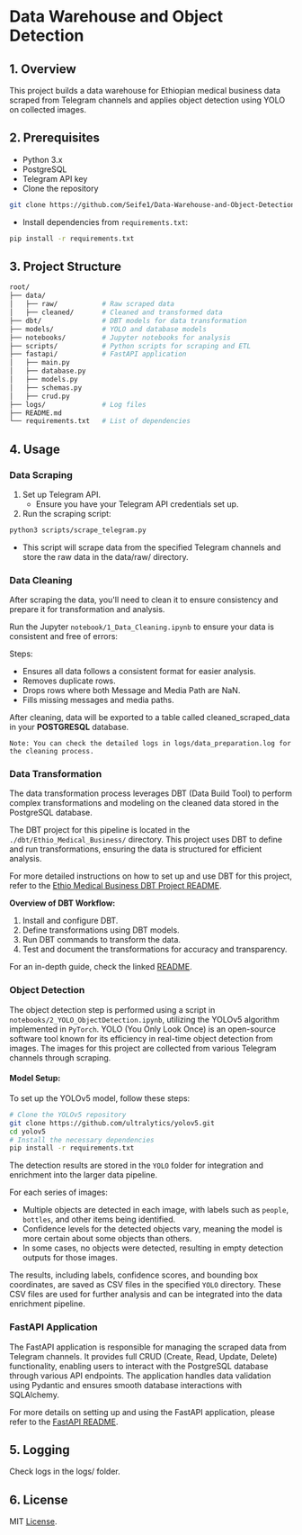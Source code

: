 # Data Warehouse and Object Detection

## 1. Overview
This project builds a data warehouse for Ethiopian medical business data scraped from Telegram channels and applies object detection using YOLO on collected images.

## 2. Prerequisites
- Python 3.x
- PostgreSQL
- Telegram API key
- Clone the repository
```bash
git clone https://github.com/Seife1/Data-Warehouse-and-Object-Detection.git
```
- Install dependencies from `requirements.txt`:

```bash
pip install -r requirements.txt
```

## 3. Project Structure
```bash
root/
├── data/
│   ├── raw/           # Raw scraped data
│   ├── cleaned/       # Cleaned and transformed data
├── dbt/               # DBT models for data transformation
├── models/            # YOLO and database models
├── notebooks/         # Jupyter notebooks for analysis
├── scripts/           # Python scripts for scraping and ETL
├── fastapi/           # FastAPI application
│   ├── main.py
│   ├── database.py
│   ├── models.py
│   ├── schemas.py
│   ├── crud.py
├── logs/              # Log files
├── README.md
└── requirements.txt   # List of dependencies
```

## 4. Usage
### **Data Scraping**

1. Set up Telegram API.
    - Ensure you have your Telegram API credentials set up.
2. Run the scraping script:
```bash
python3 scripts/scrape_telegram.py
```
- This script will scrape data from the specified Telegram channels and store the raw data in the data/raw/ directory.

### **Data Cleaning**

After scraping the data, you'll need to clean it to ensure consistency and prepare it for transformation and analysis.

Run the Jupyter `notebook/1_Data_Cleaning.ipynb` to ensure your data is consistent and free of errors:

Steps:
- Ensures all data follows a consistent format for easier analysis.
- Removes duplicate rows.
- Drops rows where both Message and Media Path are NaN.
- Fills missing messages and media paths.

After cleaning, data will be exported to a table called cleaned_scraped_data in your **POSTGRESQL** database.

    Note: You can check the detailed logs in logs/data_preparation.log for the cleaning process.

### **Data Transformation**

The data transformation process leverages DBT (Data Build Tool) to perform complex transformations and modeling on the cleaned data stored in the PostgreSQL database.

The DBT project for this pipeline is located in the `./dbt/Ethio_Medical_Business/` directory. This project uses DBT to define and run transformations, ensuring the data is structured for efficient analysis.

For more detailed instructions on how to set up and use DBT for this project, refer to the [Ethio Medical Business DBT Project README](./dbt/Ethio_Medical_Business/README.md).

**Overview of DBT Workflow:**
1. Install and configure DBT.
2. Define transformations using DBT models.
3. Run DBT commands to transform the data.
4. Test and document the transformations for accuracy and transparency.

For an in-depth guide, check the linked [README](./dbt/Ethio_Medical_Business/README.md).

### **Object Detection**

The object detection step is performed using a script in `notebooks/2_YOLO_ObjectDetection.ipynb`, utilizing the YOLOv5 algorithm implemented in `PyTorch`. YOLO (You Only Look Once) is an open-source software tool known for its efficiency in real-time object detection from images. The images for this project are collected from various Telegram channels through scraping.

#### Model Setup:
To set up the YOLOv5 model, follow these steps:
```bash
# Clone the YOLOv5 repository
git clone https://github.com/ultralytics/yolov5.git
cd yolov5
# Install the necessary dependencies
pip install -r requirements.txt
```

The detection results are stored in the `YOLO` folder for integration and enrichment into the larger data pipeline.

For each series of images:
- Multiple objects are detected in each image, with labels such as `people`, `bottles`, and other items being identified.
- Confidence levels for the detected objects vary, meaning the model is more certain about some objects than others.
- In some cases, no objects were detected, resulting in empty detection outputs for those images.

The results, including labels, confidence scores, and bounding box coordinates, are saved as CSV files in the specified `YOLO` directory. These CSV files are used for further analysis and can be integrated into the data enrichment pipeline.

### **FastAPI Application**

The FastAPI application is responsible for managing the scraped data from Telegram channels. It provides full CRUD (Create, Read, Update, Delete) functionality, enabling users to interact with the PostgreSQL database through various API endpoints. The application handles data validation using Pydantic and ensures smooth database interactions with SQLAlchemy.

For more details on setting up and using the FastAPI application, please refer to the [FastAPI README](./fast_api/README.md).

## 5. Logging
Check logs in the logs/ folder.

## 6. License
MIT [License](LICENCE).

